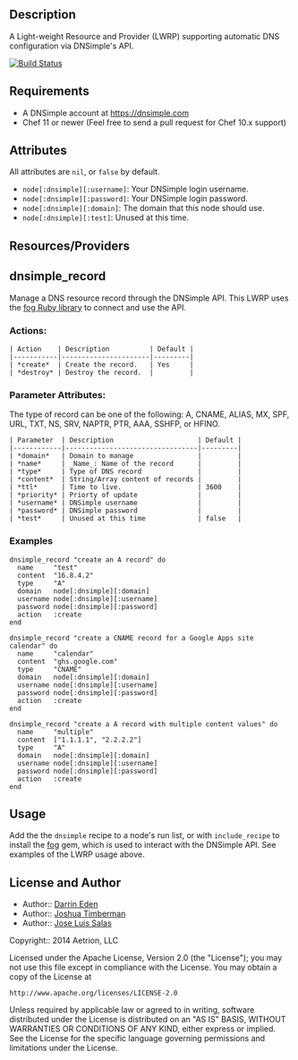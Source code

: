 ## Description

A Light-weight Resource and Provider (LWRP) supporting
automatic DNS configuration via DNSimple's API.

[![Build Status](https://travis-ci.org/aetrion/chef-dnsimple.png?branch=master)](https://travis-ci.org/aetrion/chef-dnsimple)

## Requirements

* A DNSimple account at https://dnsimple.com
* Chef 11 or newer (Feel free to send a pull request for Chef 10.x support)

## Attributes

All attributes are `nil`, or `false` by default.

- `node[:dnsimple][:username]`: Your DNSimple login username.
- `node[:dnsimple][:password]`: Your DNSimple login password.
- `node[:dnsimple][:domain]`: The domain that this node should use.
- `node[:dnsimple][:test]`: Unused at this time.

## Resources/Providers

dnsimple\_record
----------------

Manage a DNS resource record through the DNSimple API. This LWRP uses
the [fog Ruby library](http://rubygems.org/gems/fog) to connect and
use the API.

### Actions:

    | Action    | Description          | Default |
    |-----------|----------------------|---------|
    | *create*  | Create the record.   | Yes     |
    | *destroy* | Destroy the record.  |         |

### Parameter Attributes:

The type of record can be one of the following: A, CNAME, ALIAS, MX,
SPF, URL, TXT, NS, SRV, NAPTR, PTR, AAA, SSHFP, or HFINO.

    | Parameter  | Description                     | Default |
    |------------|---------------------------------|---------|
    | *domain*   | Domain to manage                |         |
    | *name*     | _Name_: Name of the record      |         |
    | *type*     | Type of DNS record              |         |
    | *content*  | String/Array content of records |         |
    | *ttl*      | Time to live.                   | 3600    |
    | *priority* | Priorty of update               |         |
    | *username* | DNSimple username               |         |
    | *password* | DNSimple password               |         |
    | *test*     | Unused at this time             | false   |

### Examples

    dnsimple_record "create an A record" do
      name     "test"
      content  "16.8.4.2"
      type     "A"
      domain   node[:dnsimple][:domain]
      username node[:dnsimple][:username]
      password node[:dnsimple][:password]
      action   :create
    end

    dnsimple_record "create a CNAME record for a Google Apps site calendar" do
      name     "calendar"
      content  "ghs.google.com"
      type     "CNAME"
      domain   node[:dnsimple][:domain]
      username node[:dnsimple][:username]
      password node[:dnsimple][:password]
      action   :create
    end

    dnsimple_record "create a A record with multiple content values" do
      name     "multiple"
      content  ["1.1.1.1", "2.2.2.2"]
      type     "A"
      domain   node[:dnsimple][:domain]
      username node[:dnsimple][:username]
      password node[:dnsimple][:password]
      action   :create
    end

## Usage

Add the the `dnsimple` recipe to a node's run list, or with
`include_recipe` to install the [fog](http://rubygems.org/gems/fog)
gem, which is used to interact with the DNSimple API. See
examples of the LWRP usage above.

## License and Author

* Author:: [Darrin Eden](https://github.com/dje)
* Author:: [Joshua Timberman](https://github.com/jtimberman)
* Author:: [Jose Luis Salas](https://github.com/josacar)

Copyright:: 2014 Aetrion, LLC

Licensed under the Apache License, Version 2.0 (the "License");
you may not use this file except in compliance with the License.
You may obtain a copy of the License at

    http://www.apache.org/licenses/LICENSE-2.0

Unless required by applicable law or agreed to in writing, software
distributed under the License is distributed on an "AS IS" BASIS,
WITHOUT WARRANTIES OR CONDITIONS OF ANY KIND, either express or implied.
See the License for the specific language governing permissions and
limitations under the License.
